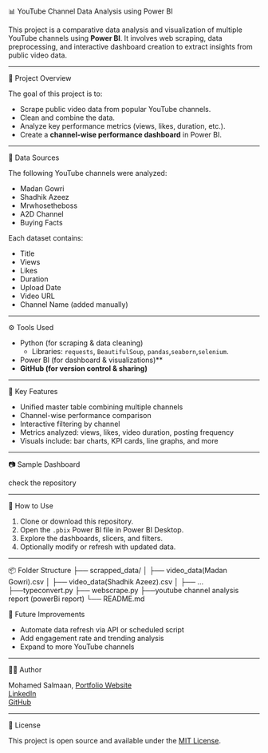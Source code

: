 📊 YouTube Channel Data Analysis using Power BI

This project is a comparative data analysis and visualization of multiple YouTube channels using **Power BI**. It involves web scraping, data preprocessing, and interactive dashboard creation to extract insights from public video data.

---

📁 Project Overview

The goal of this project is to:
- Scrape public video data from popular YouTube channels.
- Clean and combine the data.
- Analyze key performance metrics (views, likes, duration, etc.).
- Create a **channel-wise performance dashboard** in Power BI.

---

🧩 Data Sources

The following YouTube channels were analyzed:
- Madan Gowri
- Shadhik Azeez
- Mrwhosetheboss
- A2D Channel
- Buying Facts

Each dataset contains:
- Title
- Views
- Likes
- Duration
- Upload Date
- Video URL
- Channel Name (added manually)

---

⚙️ Tools Used

- Python (for scraping & data cleaning)
  - Libraries: `requests`, `BeautifulSoup`, `pandas`,`seaborn`,`selenium`. 
- Power BI (for dashboard & visualizations)**
- **GitHub (for version control & sharing)**

---

📌 Key Features

- Unified master table combining multiple channels
- Channel-wise performance comparison
- Interactive filtering by channel
- Metrics analyzed: views, likes, video duration, posting frequency
- Visuals include: bar charts, KPI cards, line graphs, and more

---

📷 Sample Dashboard

check the repository


---

🔧 How to Use

1. Clone or download this repository.
2. Open the `.pbix` Power BI file in Power BI Desktop.
3. Explore the dashboards, slicers, and filters.
4. Optionally modify or refresh with updated data.

---
📦 Folder Structure
├── scrapped_data/
│ ├── video_data(Madan Gowri).csv
│ ├── video_data(Shadhik Azeez).csv
│ ├── ...
├──typeconvert.py 
├── webscrape.py
├──youtube channel analysis report (powerBi report)
└── README.md

 📌 Future Improvements

- Automate data refresh via API or scheduled script
- Add engagement rate and trending analysis
- Expand to more YouTube channels

---

🧑‍💻 Author

Mohamed Salmaan,
[Portfolio Website](https://portfolioofsalmaan.netlify.app)  
[LinkedIn](https://www.linkedin.com/in/mohamed-salmaan-5234432b3)  
[GitHub](https://github.com/salmaan-25)

---

📜 License

This project is open source and available under the [MIT License](LICENSE).


